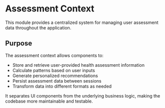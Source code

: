 # Assessment Context

This module provides a centralized system for managing user assessment data throughout the application.

## Purpose

The assessment context allows components to:

- Store and retrieve user-provided health assessment information
- Calculate patterns based on user inputs
- Generate personalized recommendations
- Persist assessment data between sessions
- Transform data into different formats as needed

It separates UI components from the underlying business logic, making the codebase more maintainable and testable.
